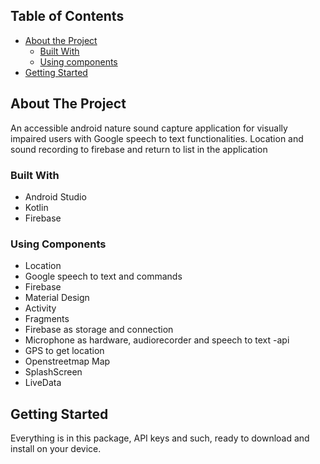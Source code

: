 ## Table of Contents

* [About the Project](#about-the-project)
  * [Built With](#built-with)
  * [Using components](#using-components)
* [Getting Started](#getting-started)

## About The Project

An accessible android nature sound capture application for visually impaired users with Google speech to text functionalities. Location and sound recording to firebase and return to list in the application

### Built With

* Android Studio
* Kotlin
* Firebase

### Using Components

* Location
* Google speech to text and commands
* Firebase
* Material Design
* Activity
* Fragments
* Firebase as storage and connection
* Microphone as hardware, audiorecorder and speech to text -api
* GPS to get location
* Openstreetmap Map
* SplashScreen
* LiveData


## Getting Started

Everything is in this package, API keys and such, ready to download and install on your device.
